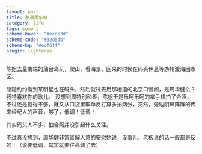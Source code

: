 ```yaml
---
layout: post
title: 路遇周华健
category: life
tags: moment
scheme-hover: "#ecde3d"
scheme-code: "#32d5db"
scheme-bg: "#ecf6ff"
plugin: lightense
---
```



陈姐去最南端的蒲台岛玩，爬山、看海景，回来的时候在码头休息等游轮渡海回市区。

隐隐约约看到某明星也在码头，然后就过去用那地道的北京口音问，是周华健么？我特喜欢你的歌儿。
没想到周特别和善，陈姐于是乐呵乐呵的拿手机拍了合照，不过还是觉得不够，就又从口袋里取单反打算多拍两张，突然，旁边阴风阵阵的传来经纪人的声音，够了，低调！低调！


其实码头人不多，拍合照并没引起什么关注。

不过真没想到，周华健非常善解人意的安慰她说，没事儿，老板说的话一般都是反的！（说要低调，其实就要往高调了去）
